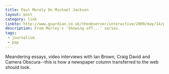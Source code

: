 ```yaml
---
title: Paul Morely On Michael Jackson
layout: post
category: link
linkto: http://www.guardian.co.uk/theobserver/interactive/2009/may/14/paul-morley-michael-jackson
description: From Morley's 'Showing off...' series.
tags:
 - journalism
 - pop
---
```

Meandering essays, video interviews with Ian Brown, Craig David and Camera Obscura--this is how a newspaper column transferred to the web should look.